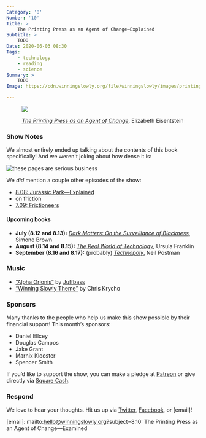 ```yaml
---
Category: '8'
Number: '10'
Title: >
    The Printing Press as an Agent of Change—Explained
Subtitle: >
    TODO
Date: 2020-06-03 08:30
Tags:
    - technology
    - reading
    - science
Summary: >
    TODO
Image: https://cdn.winningslowly.org/file/winningslowly/images/printing-press.jpg

---
```


<figure>

![](https://cdn.winningslowly.org/file/winningslowly/images/printing-press.jpg)

<figcaption>

[<cite>The Printing Press as an Agent of Change</cite>](https://www.alibris.com/The-Printing-Press-as-an-Agent-of-Change-Elizabeth-L-Eisenstein/book/5343362), Elizabeth Eisentstein

</figcaption>
</figure>

### Show Notes

We almost entirely ended up talking about the contents of this book specifically! And we weren't joking about how dense it is:

![these pages are serious business](https://cdn.winningslowly.org/file/winningslowly/images/printing-press-page.jpg "page from The Printing Press as an Agent of Change")

We *did* mention a couple other episodes of the show:

- [8.08: Jurassic Park—Explained](https://winningslowly.org/8.08/)
- on friction
- [7.09: Frictioneers](https://winningslowly.org/7.09/)

#### Upcoming books

- <b>July (8.12 and 8.13):</b> [<cite>Dark Matters: On the Surveillance of Blackness</cite>](https://www.alibris.com/Dark-Matters-On-the-Surveillance-of-Blackness-Simone-Browne/book/32087130), Simone Brown
- <b>August (8.14 and 8.15):</b> [<cite>The Real World of Technology</cite>](https://www.alibris.com/The-Real-World-of-Technology-Dr-Ursula-M-Franklin-PH-D/book/5575099), Ursula Franklin
- <b>September (8.16 and 8.17):</b> (probably) [<cite>Technopoly</cite>](https://www.alibris.com/Technopoly-The-Surrender-of-Culture-to-Technology-Neil-Postman/book/6588282), Neil Postman

### Music

* [“Alpha Orionis”](https://juffbass.bandcamp.com/track/alpha-orionis) by [Juffbass](https://juffbass.bandcamp.com/track/alpha-orionis)
* [“Winning Slowly Theme”](https://soundcloud.com/chriskrycho/winning-slowly) by Chris Krycho

### Sponsors

Many thanks to the people who help us make this show possible by their financial support! This month’s sponsors:

* Daniel Ellcey
* Douglas Campos
* Jake Grant
* Marnix Klooster
* Spencer Smith

If you’d like to support the show, you can make a pledge at <a href=‘https://www.patreon.com/winningslowly’ rel=‘payment’>Patreon</a> or give directly via [Square Cash](https://cash.me/$winningslowly).

### Respond

We love to hear your thoughts. Hit us up via [Twitter](https://www.twitter.com/winningslowly), [Facebook](https://www.facebook.com/winningslowlypodcast), or [email]!

[email]: mailto:hello@winningslowly.org?subject=8.10: The Printing Press as an Agent of Change—Examined
